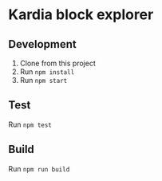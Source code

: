 # Kardia block explorer

## Development
1. Clone from this project
2. Run `npm install`
3. Run `npm start`

## Test
Run `npm test`

## Build
Run `npm run build`